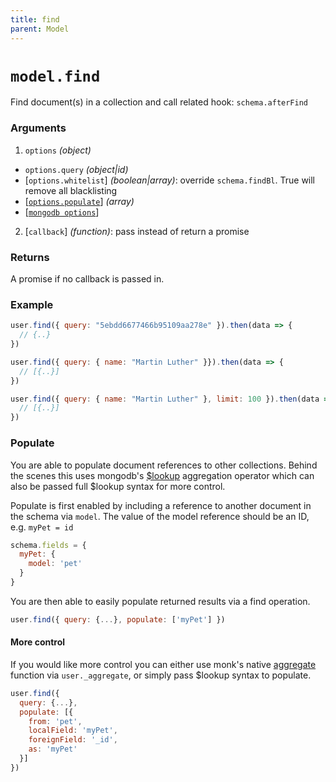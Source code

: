 ```yaml
---
title: find
parent: Model
---
```


# `model.find`

Find document(s) in a collection and call related hook: `schema.afterFind`

### Arguments

1. `options` *(object)*
  - `options.query` *(object\|id)*
  - [`options.whitelist`] *(boolean|array)*: override `schema.findBl`. True will remove all blacklisting
  - [[`options.populate`](#populate)] *(array)*
  - [[`mongodb options`](http://mongodb.github.io/node-mongodb-native/3.2/api/Collection.html#find)]
2. [`callback`] *(function)*: pass instead of return a promise

### Returns

A promise if no callback is passed in.

### Example

```js
user.find({ query: "5ebdd6677466b95109aa278e" }).then(data => {
  // {..}
}) 

user.find({ query: { name: "Martin Luther" }}).then(data => {
  // [{..}]
})

user.find({ query: { name: "Martin Luther" }, limit: 100 }).then(data => {
  // [{..}]
})
```

### Populate

You are able to populate document references to other collections. Behind the scenes 
this uses mongodb's [$lookup](https://docs.mongodb.com/manual/reference/operator/aggregation/lookup/) aggregation operator which can also be passed full $lookup syntax for more control.

Populate is first enabled by including a reference to another document in the schema via `model`.
The value of the model reference should be an ID, e.g. `myPet = id`

```js
schema.fields = {
  myPet: {
    model: 'pet'
  }
}
```

You are then able to easily populate returned results via a find operation.

```js
user.find({ query: {...}, populate: ['myPet'] })
```

#### More control

If you would like more control you can either use monk's native 
[aggregate](https://automattic.github.io/monk/docs/collection/aggregate.html) function via 
`user._aggregate`, or simply pass $lookup syntax to populate.

```js
user.find({ 
  query: {...},
  populate: [{
    from: 'pet',
    localField: 'myPet',
    foreignField: '_id',
    as: 'myPet'
  }]
})
```
